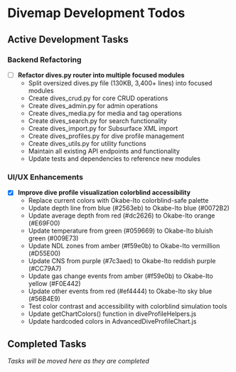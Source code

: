 # Divemap Development Todos

## Active Development Tasks

### Backend Refactoring

- [ ] **Refactor dives.py router into multiple focused modules**
  - Split oversized dives.py file (130KB, 3,400+ lines) into focused modules
  - Create dives_crud.py for core CRUD operations
  - Create dives_admin.py for admin operations  
  - Create dives_media.py for media and tag operations
  - Create dives_search.py for search functionality
  - Create dives_import.py for Subsurface XML import
  - Create dives_profiles.py for dive profile management
  - Create dives_utils.py for utility functions
  - Maintain all existing API endpoints and functionality
  - Update tests and dependencies to reference new modules

### UI/UX Enhancements

- [x] **Improve dive profile visualization colorblind accessibility**
  - Replace current colors with Okabe-Ito colorblind-safe palette
  - Update depth line from blue (#2563eb) to Okabe-Ito blue (#0072B2)
  - Update average depth from red (#dc2626) to Okabe-Ito orange (#E69F00)
  - Update temperature from green (#059669) to Okabe-Ito bluish green (#009E73)
  - Update NDL zones from amber (#f59e0b) to Okabe-Ito vermillion (#D55E00)
  - Update CNS from purple (#7c3aed) to Okabe-Ito reddish purple (#CC79A7)
  - Update gas change events from amber (#f59e0b) to Okabe-Ito yellow (#F0E442)
  - Update other events from red (#ef4444) to Okabe-Ito sky blue (#56B4E9)
  - Test color contrast and accessibility with colorblind simulation tools
  - Update getChartColors() function in diveProfileHelpers.js
  - Update hardcoded colors in AdvancedDiveProfileChart.js

## Completed Tasks

*Tasks will be moved here as they are completed*